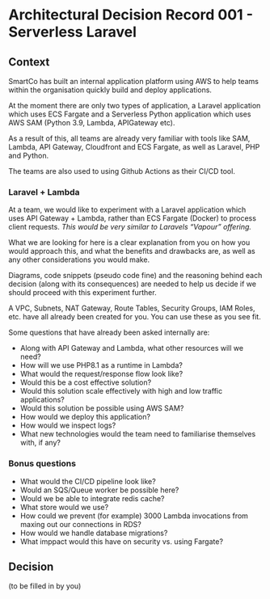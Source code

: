 # Architectural Decision Record 001 - Serverless Laravel

## Context

SmartCo has built an internal application platform using AWS to help teams within the organisation quickly build and deploy applications.

At the moment there are only two types of application, a Laravel application which uses ECS Fargate and a Serverless Python application which uses AWS SAM (Python 3.9, Lambda, APIGateway etc).

As a result of this, all teams are already very familiar with tools like SAM, Lambda, API Gateway, Cloudfront and ECS Fargate, as well as Laravel, PHP and Python.

The teams are also used to using Github Actions as their CI/CD tool.

### Laravel + Lambda

At a team, we would like to experiment with a Laravel application which uses API Gateway + Lambda, rather than ECS Fargate (Docker) to process client requests. _This would be very similar to Laravels “Vapour” offering._

What we are looking for here is a clear explanation from you on how you would approach this, and what the benefits and drawbacks are, as well as any other considerations you would make.

Diagrams, code snippets (pseudo code fine) and the reasoning behind each decision (along with its consequences) are needed to help us decide if we should proceed with this experiment further.

A VPC, Subnets, NAT Gateway, Route Tables, Security Groups, IAM Roles, etc. have all already been created for you. You can use these as you see fit.

Some questions that have already been asked internally are:

* Along with API Gateway and Lambda, what other resources will we need?
* How will we use PHP8.1 as a runtime in Lambda?
* What would the request/response flow look like?
* Would this be a cost effective solution?
* Would this solution scale effectively with high and low traffic applications?
* Would this solution be possible using AWS SAM?
* How would we deploy this application?
* How would we inspect logs?
* What new technologies would the team need to familiarise themselves with, if any?

### Bonus questions

* What would the CI/CD pipeline look like?
* Would an SQS/Queue worker be possible here?
* Would we be able to integrate redis cache?
* What store would we use?
* How could we prevent (for example) 3000 Lambda invocations from maxing out our connections in RDS?
* How would we handle database migrations?
* What imppact would this have on security vs. using Fargate?

## Decision

(to be filled in by you)
